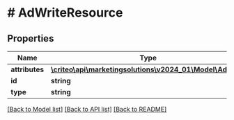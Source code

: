 # # AdWriteResource

## Properties

Name | Type | Description | Notes
------------ | ------------- | ------------- | -------------
**attributes** | [**\criteo\api\marketingsolutions\v2024_01\Model\AdWrite**](AdWrite.md) |  | [optional]
**id** | **string** |  | [optional]
**type** | **string** |  | [optional]

[[Back to Model list]](../../README.md#models) [[Back to API list]](../../README.md#endpoints) [[Back to README]](../../README.md)
